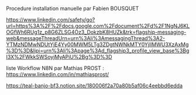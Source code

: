 Procedure installation manuelle par Fabien BOUSQUET

https://www.linkedin.com/safety/go?url=https%3A%2F%2Fdocs.google.com%2Fdocument%2Fd%2F1NgNJ6KLOGfWh6RUg1z_p8G6ZLSG4Oz3_DokzbK8HUZk&trk=flagship-messaging-web&messageThreadUrn=urn%3Ali%3AmessagingThread%3A2-YTMzNDMwNDUtYjE4Yy00MWM5LTg3ZDgtNWNkMTY0YjllMWU3XzAxMg%3D%3D&lipi=urn%3Ali%3Apage%3Ad_flagship3_profile_view_base%3BgI3X%2FWkkSWSoyjMyAPiU%2Bg%3D%3D

liste Workflow N8N par Mathias PROST : https://www.linkedin.com/in/mathiasprost/

https://teal-banjo-bf3.notion.site/180006f2a70a80b5af06c4eebbd6edda

